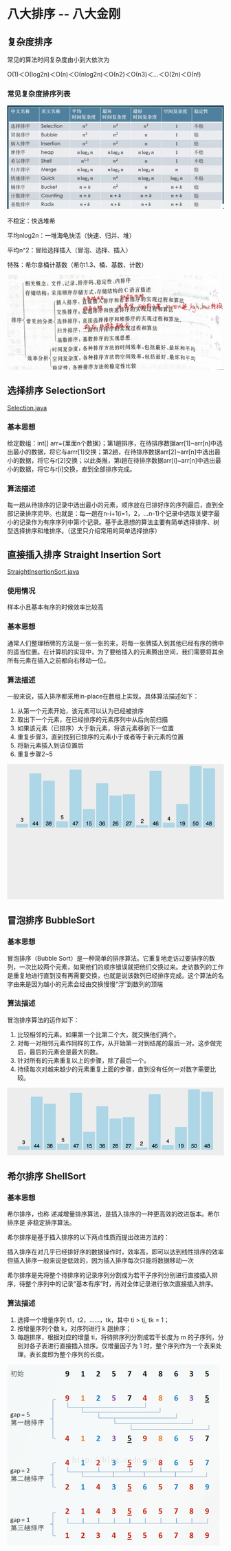 # 八大排序 -- 八大金刚
## 复杂度排序
常见的算法时间复杂度由小到大依次为

Ο(1)＜Ο(log2n)＜Ο(n)＜Ο(nlog2n)＜Ο(n2)＜Ο(n3)＜…＜Ο(2n)＜Ο(n!)

### 常见复杂度排序列表

![常见排序](img/SortList.png)

不稳定：快选堆希

平均nlog2n：一堆海龟快活（快速、归并、堆）

平均n^2：冒险选择插入（冒泡、选择、插入）

特殊：希尔拿桶计基数（希尔1.3、桶、基数、计数）

![常见排序的提示](img/SortTip.png)


## 选择排序 SelectionSort 
[Selection.java](./SelectionSort.java)


### 基本思想
给定数组：int[] arr={里面n个数据}；第1趟排序，在待排序数据arr[1]~arr[n]中选出最小的数据，将它与arrr[1]交换；第2趟，在待排序数据arr[2]~arr[n]中选出最小的数据，将它与r[2]交换；以此类推，第i趟在待排序数据arr[i]~arr[n]中选出最小的数据，将它与r[i]交换，直到全部排序完成。
### 算法描述
每一趟从待排序的记录中选出最小的元素，顺序放在已排好序的序列最后，直到全部记录排序完毕。也就是：每一趟在n-i+1(i=1，2，…n-1)个记录中选取关键字最小的记录作为有序序列中第i个记录。基于此思想的算法主要有简单选择排序、树型选择排序和堆排序。（这里只介绍常用的简单选择排序）


## 直接插入排序 Straight Insertion Sort
[StraightInsertionSort.java](./StraightInsertionSort.java)
### 使用情况
样本小且基本有序的时候效率比较高
### 基本思想
通常人们整理桥牌的方法是一张一张的来，将每一张牌插入到其他已经有序的牌中的适当位置。在计算机的实现中，为了要给插入的元素腾出空间，我们需要将其余所有元素在插入之前都向右移动一位。
### 算法描述
一般来说，插入排序都采用in-place在数组上实现。具体算法描述如下：

1. 从第一个元素开始，该元素可以认为已经被排序
2. 取出下一个元素，在已经排序的元素序列中从后向前扫描
3. 如果该元素（已排序）大于新元素，将该元素移到下一位置
4. 重复步骤3，直到找到已排序的元素小于或者等于新元素的位置
5. 将新元素插入到该位置后
6. 重复步骤2~5

![直接插入排序](./img/StraightInsertionSort.gif)


## 冒泡排序 BubbleSort
### 基本思想
冒泡排序（Bubble Sort）是一种简单的排序算法。它重复地走访过要排序的数列，一次比较两个元素，如果他们的顺序错误就把他们交换过来。走访数列的工作是重复地进行直到没有再需要交换，也就是说该数列已经排序完成。这个算法的名字由来是因为越小的元素会经由交换慢慢“浮”到数列的顶端
### 算法描述
冒泡排序算法的运作如下：
1. 比较相邻的元素。如果第一个比第二个大，就交换他们两个。
2. 对每一对相邻元素作同样的工作，从开始第一对到结尾的最后一对。这步做完后，最后的元素会是最大的数。
3. 针对所有的元素重复以上的步骤，除了最后一个。
4. 持续每次对越来越少的元素重复上面的步骤，直到没有任何一对数字需要比较。

![冒泡排序](./img/BubbleSort.gif)

## 希尔排序 ShellSort
### 基本思想
希尔排序，也称 递减增量排序算法，是插入排序的一种更高效的改进版本。希尔排序是 非稳定排序算法。

希尔排序是基于插入排序的以下两点性质而提出改进方法的：

插入排序在对几乎已经排好序的数据操作时，效率高，即可以达到线性排序的效率
但插入排序一般来说是低效的，因为插入排序每次只能将数据移动一次

希尔排序是先将整个待排序的记录序列分割成为若干子序列分别进行直接插入排序，待整个序列中的记录“基本有序”时，再对全体记录进行依次直接插入排序。
### 算法描述

1. 选择一个增量序列 t1，t2，……，tk，其中 ti > tj, tk = 1；
2. 按增量序列个数 k，对序列进行 k 趟排序；
3. 每趟排序，根据对应的增量 ti，将待排序列分割成若干长度为 m 的子序列，分别对各子表进行直接插入排序。仅增量因子为 1 时，整个序列作为一个表来处理，表长度即为整个序列的长度。

![希尔排序](./img/ShellSort.png)
